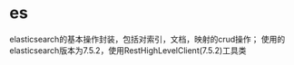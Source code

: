 # es
elasticsearch的基本操作封装，包括对索引，文档，映射的crud操作；
使用的elasticsearch版本为7.5.2，使用RestHighLevelClient(7.5.2)工具类
